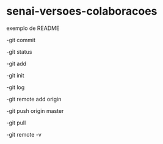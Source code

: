 # senai-versoes-colaboracoes

exemplo de README

-git commit

-git status

-git add

-git init  

-git log

-git remote add origin 

-git push origin master

-git pull

-git remote -v